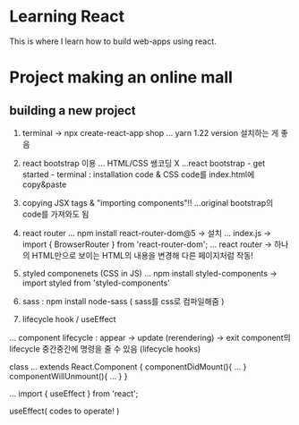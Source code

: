 # Learning React
This is where I learn how to build web-apps using react.

# Project making an online mall

## building a new project

1. terminal -> npx create-react-app shop
... yarn 1.22 version 설치하는 게 좋음

2. react bootstrap 이용 ... HTML/CSS 쌩코딩 X
...react bootstrap - get started - terminal : installation code & CSS code를 index.html에 copy&paste

3. copying JSX tags & "importing components"!!
...original bootstrap의 code를 가져와도 됨

4. react router ... npm install react-router-dom@5 -> 설치
... index.js -> import { BrowserRouter } from 'react-router-dom';
... react router -> 하나의 HTML만으로 보이는 HTML의 내용을 변경해 다른 페이지처럼 작동!

5. styled componenets (CSS in JS)
... npm install styled-components -> import styled from 'styled-components'

6. sass : npm install node-sass ( sass를 css로 컴파일해줌 )


7. lifecycle hook / useEffect

... component lifecycle : appear -> update (rerendering) -> exit
component의 lifecycle 중간중간에 명령을 줄 수 있음 (lifecycle hooks)

class ... extends React.Component {
  componentDidMount(){ ... }
  componentWillUnmount(){ ... }
}

... import { useEffect } from 'react';

useEffect( codes to operate! )